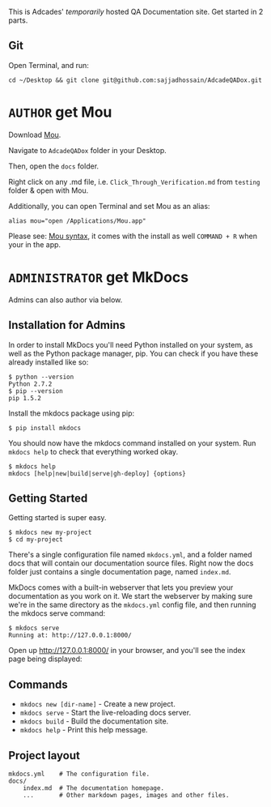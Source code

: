 This is Adcades' *temporarily* hosted QA Documentation site. Get started in 2 parts.

## Git
Open Terminal, and run:

	cd ~/Desktop && git clone git@github.com:sajjadhossain/AdcadeQADox.git

# `AUTHOR` get Mou 
Download [Mou](http://25.io/mou/). 

Navigate to `AdcadeQADox` folder in your Desktop. 

Then, open the `docs` folder. 

Right click on any .md file, i.e. `Click_Through_Verification.md` from `testing` folder & open with Mou.

Additionally, you can open Terminal and set Mou as an alias:

	alias mou="open /Applications/Mou.app"

Please see: [Mou syntax](http://25.io/mou/), it comes with the install as well `COMMAND + R` when your in the app.

# `ADMINISTRATOR` get MkDocs 
Admins can also author via below.

## Installation for Admins
In order to install MkDocs you'll need Python installed on your system, as well as the Python package manager, pip. You can check if you have these already installed like so:

	$ python --version
	Python 2.7.2
	$ pip --version
	pip 1.5.2

Install the mkdocs package using pip:

	$ pip install mkdocs
	
You should now have the mkdocs command installed on your system. Run `mkdocs help` to check that everything worked okay.

	$ mkdocs help
	mkdocs [help|new|build|serve|gh-deploy] {options}


## Getting Started
Getting started is super easy.

	$ mkdocs new my-project
	$ cd my-project

There's a single configuration file named `mkdocs.yml`, and a folder named docs that will contain our documentation source files. Right now the docs folder just contains a single documentation page, named `index.md`.

MkDocs comes with a built-in webserver that lets you preview your documentation as you work on it. We start the webserver by making sure we're in the same directory as the `mkdocs.yml` config file, and then running the mkdocs serve command:

	$ mkdocs serve
	Running at: http://127.0.0.1:8000/

Open up http://127.0.0.1:8000/ in your browser, and you'll see the index page being displayed:


## Commands

* `mkdocs new [dir-name]` - Create a new project.
* `mkdocs serve` - Start the live-reloading docs server.
* `mkdocs build` - Build the documentation site.
* `mkdocs help` - Print this help message.

## Project layout

    mkdocs.yml    # The configuration file.
    docs/
        index.md  # The documentation homepage.
        ...       # Other markdown pages, images and other files.
